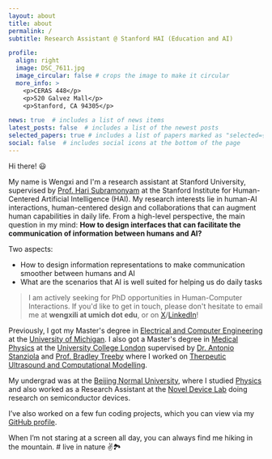 ```yaml
---
layout: about
title: about
permalink: /
subtitle: Research Assistant @ Stanford HAI (Education and AI)

profile:
  align: right
  image: DSC_7611.jpg
  image_circular: false # crops the image to make it circular
  more_info: >
    <p>CERAS 448</p>
    <p>520 Galvez Mall</p>
    <p>Stanford, CA 94305</p>

news: true  # includes a list of news items
latest_posts: false  # includes a list of the newest posts
selected_papers: true # includes a list of papers marked as "selected={true}"
social: false  # includes social icons at the bottom of the page
---
```


Hi there! 😃

My name is Wengxi and I'm a research assistant at Stanford University, supervised by [Prof. Hari Subramonyam](https://haridecoded.com/) at the Stanford Institute for Human-Centered Artificial Intelligence (HAI). My research interests lie in human-AI interactions, human-centered design and collaborations that can augment human capabilities in daily life. From a high-level perspective, the main question in my mind: **How to design interfaces that can facilitate the communication of information between humans and AI?**

Two aspects:
+ How to design information representations to make communication smoother between humans and AI
+ What are the scenarios that AI is well suited for helping us do daily tasks

> I am actively seeking for PhD opportunities in Human-Computer Interactions. If you'd like to get in touch, please don't hesitate to email me at **wengxili at umich dot edu**, or on [X](https://twitter.com/LiWengxi)/[LinkedIn](https://www.linkedin.com/in/wengxi-li/)!

Previously, I got my Master's degree in [Electrical and Computer Engineering](https://ece.engin.umich.edu/) at the [University of Michigan](https://umich.edu/). I also got a Master's degree in [Medical Physics](https://www.ucl.ac.uk/medical-physics-biomedical-engineering/ucl-medical-physics-and-biomedical-engineering) at the [University College London](https://www.ucl.ac.uk/) supervised by [Dr. Antonio Stanziola](http://bug.medphys.ucl.ac.uk/antonio-stanziola) and [Prof. Bradley Treeby](http://bug.medphys.ucl.ac.uk/bradley-treeby) where I worked on [Therpeutic Ultrasound and Computational Modelling](http://bug.medphys.ucl.ac.uk/research).

My undergrad was at the [Beijing Normal University](https://www.bnu.edu.cn/), where I studied [Physics](https://physics.bnu.edu.cn/) and also worked as a Research Assistant at the [Novel Device Lab](https://btmm1.bnu.edu.cn/laoshizhuye/NDL/English.htm) doing research on semiconductor devices.

I’ve also worked on a few fun coding projects, which you can view via my [GitHub profile](https://github.com/imerlwx).

When I’m not staring at a screen all day, you can always find me hiking in the mountain. # live in nature ✌️🏞